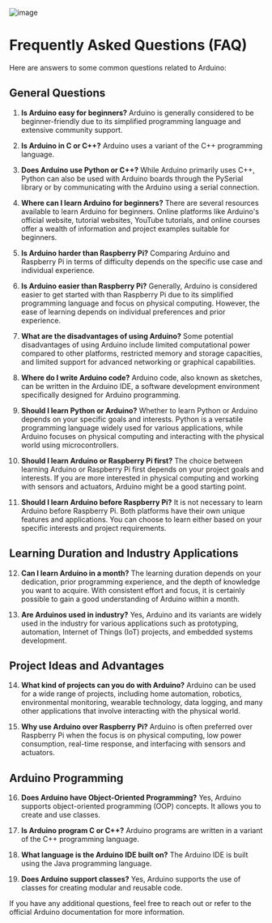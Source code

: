 ![image](https://github.com/Samartic/Arduino-Object-oriented-Librairies/assets/113354976/e27fa5da-4fb1-486b-a9e6-f8142def4d3a)
# Frequently Asked Questions (FAQ)

Here are answers to some common questions related to Arduino:

## General Questions

1. **Is Arduino easy for beginners?**
   Arduino is generally considered to be beginner-friendly due to its simplified programming language and extensive community support.

2. **Is Arduino in C or C++?**
   Arduino uses a variant of the C++ programming language.

3. **Does Arduino use Python or C++?**
   While Arduino primarily uses C++, Python can also be used with Arduino boards through the PySerial library or by communicating with the Arduino using a serial connection.

4. **Where can I learn Arduino for beginners?**
   There are several resources available to learn Arduino for beginners. Online platforms like Arduino's official website, tutorial websites, YouTube tutorials, and online courses offer a wealth of information and project examples suitable for beginners.

5. **Is Arduino harder than Raspberry Pi?**
   Comparing Arduino and Raspberry Pi in terms of difficulty depends on the specific use case and individual experience.

6. **Is Arduino easier than Raspberry Pi?**
   Generally, Arduino is considered easier to get started with than Raspberry Pi due to its simplified programming language and focus on physical computing. However, the ease of learning depends on individual preferences and prior experience.

7. **What are the disadvantages of using Arduino?**
   Some potential disadvantages of using Arduino include limited computational power compared to other platforms, restricted memory and storage capacities, and limited support for advanced networking or graphical capabilities.

8. **Where do I write Arduino code?**
   Arduino code, also known as sketches, can be written in the Arduino IDE, a software development environment specifically designed for Arduino programming.

9. **Should I learn Python or Arduino?**
   Whether to learn Python or Arduino depends on your specific goals and interests. Python is a versatile programming language widely used for various applications, while Arduino focuses on physical computing and interacting with the physical world using microcontrollers.

10. **Should I learn Arduino or Raspberry Pi first?**
    The choice between learning Arduino or Raspberry Pi first depends on your project goals and interests. If you are more interested in physical computing and working with sensors and actuators, Arduino might be a good starting point.

11. **Should I learn Arduino before Raspberry Pi?**
    It is not necessary to learn Arduino before Raspberry Pi. Both platforms have their own unique features and applications. You can choose to learn either based on your specific interests and project requirements.

## Learning Duration and Industry Applications

12. **Can I learn Arduino in a month?**
    The learning duration depends on your dedication, prior programming experience, and the depth of knowledge you want to acquire. With consistent effort and focus, it is certainly possible to gain a good understanding of Arduino within a month.

13. **Are Arduinos used in industry?**
    Yes, Arduino and its variants are widely used in the industry for various applications such as prototyping, automation, Internet of Things (IoT) projects, and embedded systems development.

## Project Ideas and Advantages

14. **What kind of projects can you do with Arduino?**
    Arduino can be used for a wide range of projects, including home automation, robotics, environmental monitoring, wearable technology, data logging, and many other applications that involve interacting with the physical world.

15. **Why use Arduino over Raspberry Pi?**
    Arduino is often preferred over Raspberry Pi when the focus is on physical computing, low power consumption, real-time response, and interfacing with sensors and actuators.

## Arduino Programming

16. **Does Arduino have Object-Oriented Programming?**
    Yes, Arduino supports object-oriented programming (OOP) concepts. It allows you to create and use classes.

17. **Is Arduino program C or C++?**
    Arduino programs are written in a variant of the C++ programming language.

18. **What language is the Arduino IDE built on?**
    The Arduino IDE is built using the Java programming language.

19. **Does Arduino support classes?**
    Yes, Arduino supports the use of classes for creating modular and reusable code.

If you have any additional questions, feel free to reach out or refer to the official Arduino documentation for more information.
